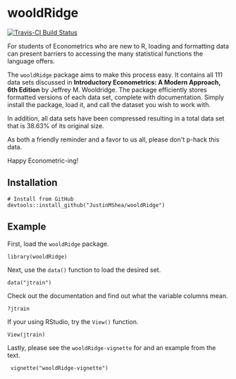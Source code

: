 # wooldRidge 

[![Travis-CI Build Status](https://travis-ci.org/JustinMShea/wooldRidge.svg?branch=master)](https://travis-ci.org/JustinMShea/wooldRidge)

For students of Econometrics who are new to R, loading and formatting data can present barriers to accessing the many statistical functions the language offers.

The `wooldRidge` package aims to make this process easy. It contains all 111 data sets discussed in **Introductory Econometrics: A Modern Approach, 6th Edition** by Jeffrey M. Wooldridge. The package efficiently stores formatted versions of each data set, complete with documentation. Simply install the package, load it, and call the dataset you wish to work with.

In addition, all data sets have been compressed resulting in a total data set that is 38.63% of its original size.

As both a friendly reminder and a favor to us all, please don't p-hack this data. 

Happy Econometric-ing!


## Installation

```r{}
# Install from GitHub
devtools::install_github("JustinMShea/wooldRidge")
```

## Example

First, load the `wooldRidge` package.
```{r}
library(wooldRidge)
```
Next, use the `data()` function to load the desired set.
```{r}
data("jtrain")
```
Check out the documentation and find out what the variable columns mean.
```{r}
?jtrain
```

If your using RStudio, try the `View()` function.
```{r}
View(jtrain)
```

Lastly, please see the `wooldRidge-vignette` for and an example from the text.

```{r}
 vignette("wooldRidge-vignette")
 ```

